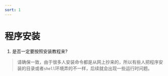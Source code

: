 ```yaml
---
sort: 1
---
```


# 程序安装

1. 是否一定要按照安装教程来?
> 请确保一致，由于很多人安装命令都是从网上抄来的，所以有些人把程序安装的目录或者`shell`环境弄的不一样，后续就会出现一些运行时问题。
>